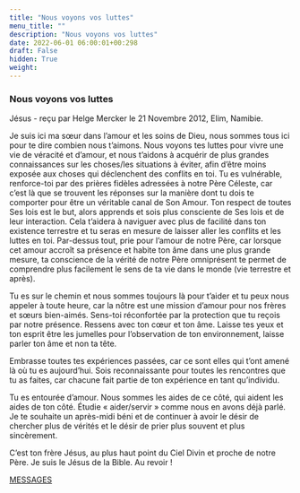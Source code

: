 ```yaml
---
title: "Nous voyons vos luttes"
menu_title: ""
description: "Nous voyons vos luttes"
date: 2022-06-01 06:00:01+00:298
draft: False
hidden: True
weight:
---
```

### Nous voyons vos luttes

Jésus - reçu par Helge Mercker le 21 Novembre 2012, Elim, Namibie.

Je suis ici ma sœur dans l’amour et les soins de Dieu, nous sommes tous ici pour te dire combien nous t’aimons. Nous voyons tes luttes pour vivre une vie de véracité et d’amour, et nous t’aidons à acquérir de plus grandes connaissances sur les choses/les situations à éviter, afin d’être moins exposée aux choses qui déclenchent des conflits en toi. Tu es vulnérable, renforce-toi par des prières fidèles adressées à notre Père Céleste, car c’est là que se trouvent les réponses sur la manière dont tu dois te comporter pour être un véritable canal de Son Amour. Ton respect de toutes Ses lois est le but, alors apprends et sois plus consciente de Ses lois et de leur interaction. Cela t’aidera à naviguer avec plus de facilité dans ton existence terrestre et tu seras en mesure de laisser aller les conflits et les luttes en toi. Par-dessus tout, prie pour l’amour de notre Père, car lorsque cet amour accroît sa présence et habite ton âme dans une plus grande mesure, ta conscience de la vérité de notre Père omniprésent te permet de comprendre plus facilement le sens de ta vie dans le monde (vie terrestre et après).

Tu es sur le chemin et nous sommes toujours là pour t’aider et tu peux nous appeler à toute heure, car la nôtre est une mission d’amour pour nos frères et sœurs bien-aimés. Sens-toi réconfortée par la protection que tu reçois par notre présence. Ressens avec ton cœur et ton âme. Laisse tes yeux et ton esprit être les jumelles pour l’observation de ton environnement, laisse parler ton âme et non ta tête.

Embrasse toutes tes expériences passées, car ce sont elles qui t’ont amené là où tu es aujourd’hui. Sois reconnaissante pour toutes les rencontres que tu as faites, car chacune fait partie de ton expérience en tant qu’individu.

Tu es entourée d’amour. Nous sommes les aides de ce côté, qui aident les aides de ton côté. Étudie « aider/servir » comme nous en avons déjà parlé. Je te souhaite un après-midi béni et de continuer à avoir le désir de chercher plus de vérités et le désir de prier plus souvent et plus sincèrement.

C’est ton frère Jésus, au plus haut point du Ciel Divin et proche de notre Père. Je suis le Jésus de la Bible. Au revoir !

[MESSAGES](fr-contemporary-messages/fr-contemporary-messages-by-date-order/fr-contemporary-messages-2012/)
